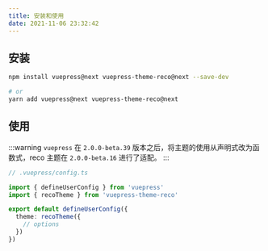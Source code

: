 ```yaml
---
title: 安装和使用
date: 2021-11-06 23:32:42
---
```


## 安装

```bash
npm install vuepress@next vuepress-theme-reco@next --save-dev

# or
yarn add vuepress@next vuepress-theme-reco@next
```

## 使用 <Badge text="+2.0.0-beta.16" />

:::warning
`vuepress` 在 `2.0.0-beta.39` 版本之后，将主题的使用从声明式改为函数式，reco 主题在 `2.0.0-beta.16` 进行了适配。
:::

```ts
// .vuepress/config.ts

import { defineUserConfig } from 'vuepress'
import { recoTheme } from 'vuepress-theme-reco'

export default defineUserConfig({
  theme: recoTheme({
    // options
  })
})
```